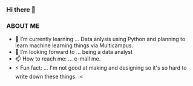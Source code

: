 ### Hi there 👋


### ABOUT ME
- 🔭 I’m currently learning ... Data anlysis using Python and planning to learn machine learning things via Multicampus.  
- 🌱 I’m looking forward to ... being a data analyst 
- 📫 How to reach me: ... e-mail me.
- ⚡ Fun fact: ... I'm not good at making and designing so it's so hard to write down these things. :<
